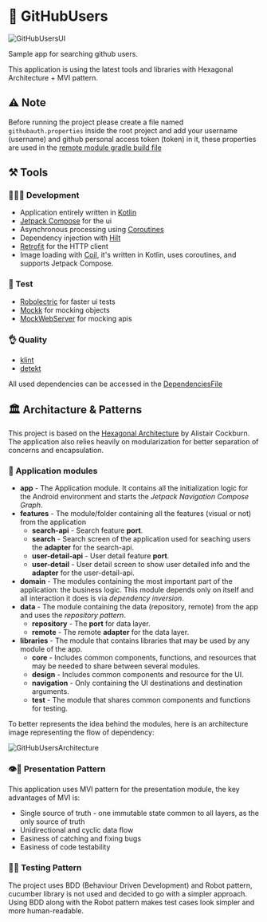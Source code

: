 # 👥 GitHubUsers
![GitHubUsersUI](https://user-images.githubusercontent.com/5895322/159549828-b185c150-21d4-45ce-bfa2-f8b6b1b2c4fd.png)

Sample app for searching github users.

This application is using the latest tools and libraries with Hexagonal Architecture + MVI pattern.

## ⚠️ Note
Before running the project please create a file named `githubauth.properties` inside the root project and add your username (username) and github personal access token (token) in it, these properties are used in the [remote module gradle build file](https://github.com/ali-star/GitHubUsers/blob/master/data/remote/build.gradle.kts)

## ⚒️ Tools

### 🧑🏻‍💻 Development
- Application entirely written in [Kotlin](https://kotlinlang.org)
- [Jetpack Compose](https://developer.android.com/jetpack/compose) for the ui
- Asynchronous processing using [Coroutines](https://kotlin.github.io/kotlinx.coroutines/)
- Dependency injection with [Hilt](https://dagger.dev/hilt/)
- [Retrofit](https://square.github.io/retrofit/) for the HTTP client
- Image loading with [Coil](https://coil-kt.github.io/coil/), it's written in Kotlin, uses coroutines, and supports Jetpack Compose.

### 🧪 Test
- [Robolectric](http://robolectric.org/) for faster ui tests
- [Mockk](https://mockk.io/) for mocking objects
- [MockWebServer](https://github.com/square/okhttp/tree/master/mockwebserver) for mocking apis

### 👌 Quality
- [klint](https://github.com/shyiko/ktlint)
- [detekt](https://github.com/arturbosch/detekt)

All used dependencies can be accessed in the [DependenciesFile](https://github.com/ali-star/GitHubUsers/blob/master/gradle/libs.versions.toml)

## 🏛 Architacture & Patterns
This project is based on the [Hexagonal Architecture](https://alistair.cockburn.us/hexagonal-architecture/) by Alistair Cockburn. The application also relies heavily on modularization for better separation of concerns and encapsulation.

### 🧩 Application modules

* **app** - The Application module. It contains all the initialization logic for the Android
  environment and starts the _Jetpack Navigation Compose Graph_.
* **features** - The module/folder containing all the features (visual or not) from the application
  * **search-api** - Search feature **port**.
  * **search** - Search screen of the application used for seaching users the **adapter** for the search-api.
  * **user-detail-api** - User detail feature **port**.
  * **user-detail** - User detail screen to show user detailed info and the **adapter** for the user-detail-api.
* **domain** - The modules containing the most important part of the application: the business
  logic. This module depends only on itself and all interaction it does is via _dependency
  inversion_.
* **data** - The module containing the data (repository, remote) from the app and uses the _repository pattern_.
  * **repository** - The **port** for data layer.
  * **remote** - The remote **adapter** for the data layer.
* **libraries** - The module that contains libraries that may be used by any module of the app.
  * **core** - Includes common components, functions, and resources that may be needed to share between several modules.
  * **design** - Includes common components and resource for the UI.
  * **navigation** - Only containing the UI destinations and destination arguments.
  * **test** - The module that shares common components and functions for testing.

To better represents the idea behind the modules, here is an architecture image representing the flow
of dependency:

![GitHubUsersArchitecture](https://user-images.githubusercontent.com/5895322/221611881-17f1c534-9372-458e-b03c-3a6b57fa092d.png)

### 👁️🏁 Presentation Pattern

This application uses MVI pattern for the presentation module, the key advantages of MVI is:
- Single source of truth - one immutable state common to all layers, as the only source of truth
- Unidirectional and cyclic data flow
- Easiness of catching and fixing bugs
- Easiness of code testability

### 🧪🏁 Testing Pattern

The project uses BDD (Behaviour Driven Development) and Robot pattern, cucumber library is not used and decided to go with a simpler approach.
Using BDD along with the Robot pattern makes test cases look simpler and more human-readable.
